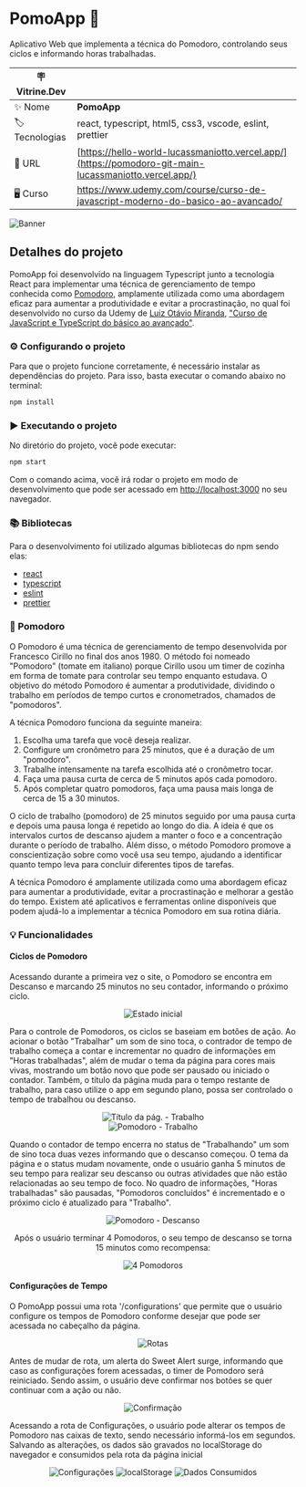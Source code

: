# PomoApp 🍅

Aplicativo Web que implementa a técnica do Pomodoro, controlando seus ciclos e informando horas trabalhadas.

| :placard: Vitrine.Dev |     |
| -------------  | --- |
| :sparkles: Nome        | **PomoApp**
| :label: Tecnologias | react, typescript, html5, css3, vscode, eslint, prettier
| :rocket: URL         | [https://hello-world-lucassmaniotto.vercel.app/](https://pomodoro-git-main-lucassmaniotto.vercel.app/)
| 🖥 Curso    | https://www.udemy.com/course/curso-de-javascript-moderno-do-basico-ao-avancado/

![Banner](https://github.com/lucassmaniotto/Pomodoro/assets/101435037/226b070c-d1a4-4bbb-9c9c-7d283ad465bd#vitrinedev)

## Detalhes do projeto

PomoApp foi desenvolvido na linguagem Typescript junto a tecnologia React para implementar uma técnica de gerenciamento de tempo conhecida como [Pomodoro](https://github.com/lucassmaniotto/Pomodoro#-pomodoro), amplamente utilizada como uma abordagem eficaz para aumentar a produtividade e evitar a procrastinação, no qual foi desenvolvido no curso da Udemy de [Luiz Otávio Miranda](https://www.udemy.com/user/luiz-otavio-miranda/), ["Curso de JavaScript e TypeScript do básico ao avançado"](https://www.udemy.com/course/curso-de-javascript-moderno-do-basico-ao-avancado/#instructor-1).

### ⚙️ Configurando o projeto
Para que o projeto funcione corretamente, é necessário instalar as dependências do projeto. Para isso, basta executar o comando abaixo no terminal:
```bash
npm install
```

### ▶️ Executando o projeto
No diretório do projeto, você pode executar:
```bash
npm start
```
Com o comando acima, você irá rodar o projeto em modo de desenvolvimento que pode ser acessado em [http://localhost:3000](http://localhost:3000) no seu navegador.

### 📚 Bibliotecas
Para o desenvolvimento foi utilizado algumas bibliotecas do npm sendo elas:
* [react](https://www.npmjs.com/package/react)
* [typescript](https://www.npmjs.com/package/typescript)
* [eslint](https://www.npmjs.com/package/eslint)
* [prettier](https://www.npmjs.com/package/prettier)

### 🍅 Pomodoro
O Pomodoro é uma técnica de gerenciamento de tempo desenvolvida por Francesco Cirillo no final dos anos 1980. O método foi nomeado "Pomodoro" (tomate em italiano) porque Cirillo usou um timer de cozinha em forma de tomate para controlar seu tempo enquanto estudava. O objetivo do método Pomodoro é aumentar a produtividade, dividindo o trabalho em períodos de tempo curtos e cronometrados, chamados de "pomodoros".

A técnica Pomodoro funciona da seguinte maneira:
1. Escolha uma tarefa que você deseja realizar.
2. Configure um cronômetro para 25 minutos, que é a duração de um "pomodoro".
3. Trabalhe intensamente na tarefa escolhida até o cronômetro tocar.
4. Faça uma pausa curta de cerca de 5 minutos após cada pomodoro.
5. Após completar quatro pomodoros, faça uma pausa mais longa de cerca de 15 a 30 minutos.

O ciclo de trabalho (pomodoro) de 25 minutos seguido por uma pausa curta e depois uma pausa longa é repetido ao longo do dia. A ideia é que os intervalos curtos de descanso ajudem a manter o foco e a concentração durante o período de trabalho. Além disso, o método Pomodoro promove a conscientização sobre como você usa seu tempo, ajudando a identificar quanto tempo leva para concluir diferentes tipos de tarefas.

A técnica Pomodoro é amplamente utilizada como uma abordagem eficaz para aumentar a produtividade, evitar a procrastinação e melhorar a gestão do tempo. Existem até aplicativos e ferramentas online disponíveis que podem ajudá-lo a implementar a técnica Pomodoro em sua rotina diária.

### 💡 Funcionalidades

#### Ciclos de Pomodoro
Acessando durante a primeira vez o site, o Pomodoro se encontra em Descanso e marcando 25 minutos no seu contador, informando o próximo ciclo.

<div align="center">
  <img alt="Estado inicial" src="https://github.com/lucassmaniotto/Pomodoro/assets/101435037/53acf20c-0ef7-470a-8fde-f558ddda9445" >
</div>
<p>
  Para o controle de Pomodoros, os ciclos se baseiam em botões de ação. Ao acionar o botão "Trabalhar" um som de sino toca, o contrador de tempo de trabalho começa a contar e incrementar no quadro de informações em "Horas trabalhadas", além de mudar o tema da página para cores mais vivas, mostrando um botão novo que pode ser pausado ou iniciado o contador. Também, o título da página muda para o tempo restante de trabalho, para caso utilize o app em segundo plano, possa ser controlado o tempo de trabalhou ou descanso.
</p>
<div align="center">
  <img alt="Título da pág. - Trabalho" src="https://github.com/lucassmaniotto/Pomodoro/assets/101435037/c600a911-543a-4eed-bdab-f0833a822295" >
</div>
<div align="center">
  <img alt="Pomodoro - Trabalho" src="https://github.com/lucassmaniotto/Pomodoro/assets/101435037/830b2767-561e-42a6-a4f9-3ab713488a52" >
</div>
<p>
  Quando o contador de tempo encerra no status de "Trabalhando" um som de sino toca duas vezes informando que o descanso começou. O tema da página e o status mudam novamente, onde o usuário ganha 5 minutos de seu tempo para realizar seu descanso ou outras atividades que não estão relacionadas ao seu tempo de foco. No quadro de informações, "Horas trabalhadas" são pausadas, "Pomodoros concluídos" é incrementado e o próximo ciclo é atualizado para "Trabalho".
</p>
<div align="center">
  <img alt="Pomodoro - Descanso" src="https://github.com/lucassmaniotto/Pomodoro/assets/101435037/df81d2ca-b0ae-43a6-b47b-70a2c0c546a3" />
</div>
<p align="center">
  Após o usuário terminar 4 Pomodoros, o seu tempo de descanso se torna 15 minutos como recompensa:
</p>
<div align="center">
  <img alt="4 Pomodoros" src="https://github.com/lucassmaniotto/Pomodoro/assets/101435037/0a33080e-1e2e-498b-9bba-4fad1f7e6300" />
</div>

#### Configurações de Tempo
<p> 
  O PomoApp possui uma rota '/configurations' que permite que o usuário configure os tempos de Pomodoro conforme desejar que pode ser acessada no cabeçalho da página. 
</p>
<div align="center">
  <img alt="Rotas" src="https://github.com/lucassmaniotto/Pomodoro/assets/101435037/f2925c78-ec76-45da-8975-c6c717d195ee" />
</div>
<p> 
  Antes de mudar de rota, um alerta do Sweet Alert surge, informando que caso as configurações forem acessadas, o timer de Pomodoro será reiniciado. Sendo assim, o usuário deve confirmar nos botões se quer continuar com a ação ou não. 
</p>
<div align="center">
  <img alt="Confirmação" src="https://github.com/lucassmaniotto/Pomodoro/assets/101435037/23ccccdf-607e-4a96-b476-d44b310dc8ae" />
</div>
<p> 
  Acessando a rota de Configurações, o usuário pode alterar os tempos de Pomodoro nas caixas de texto, sendo necessário informá-los em segundos. Salvando as alterações, os dados são gravados no localStorage do navegador e consumidos pela rota da página inicial 
</p>
<div align="center">
  <img alt="Configurações" src="https://github.com/lucassmaniotto/Pomodoro/assets/101435037/b5a13153-cec0-4003-8ed4-a860769ead21" />
  <img alt="localStorage" src="https://github.com/lucassmaniotto/Pomodoro/assets/101435037/323ba20a-b57d-4877-84cf-3fb35fd35051" />
  <img alt="Dados Consumidos" src="https://github.com/lucassmaniotto/Pomodoro/assets/101435037/8e1c96ac-ffa5-4db0-bfbf-e7c9d3639208" />
</div>
